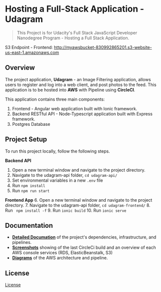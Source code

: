 # Hosting a Full-Stack Application - Udagram

> This Project is for Udacity's Full Stack JavaScript Developer Nanodegree Program - Hosting a Full Stack Application.

S3 Endpoint - Frontend: http://myawsbucket-830992865201.s3-website-us-east-1.amazonaws.com

## Overview

The project application, **Udagram** - an Image Filtering application, allows users to register and log into a web client, and post photos to the feed. This application is to be hosted into **AWS** with Pipeline using **CircleCI**.

This application contains three main components:

1.  Frontend - Angular web application built with Ionic framework.
2.  Backend RESTful API - Node-Typescript application built with Express framework.
3.  Postgres Database

## Project Setup

To run this project locally, follow the following steps.

**Backend API**

1. Open a new terminal window and navigate to the project directory.
2. Navigate to the udagram-api folder, `cd udagram-api/`
3. Set environmental variables in a new `.env` file
4. Run `npm install`
5. Run `npm run start `

**Frontend App** 6. Open a new terminal window and navigate to the project directory. 7. Navigate to the udagram-api folder, `cd udagram-frontend/` 8. Run ` npm install -f` 9. Run `ionic build` 10. Run `ionic serve`

## Documentation

- **[Detailed Documation](https://github.com/Muneerah53/Udagram-Hosting-Full-Stack-App-AWS/blob/master/docs/)** of the project's dependencies, infrastructure, and pipelines.
- **[Screenshots](https://github.com/Muneerah53/Udagram-Hosting-Full-Stack-App-AWS/blob/master/docs/screenshots/)** showing of the last CircleCi build and an overview of each AWS console services (RDS, ElasticBeanstalk, S3)
- **[Diagrams](https://github.com/Muneerah53/Udagram-Hosting-Full-Stack-App-AWS/blob/master/docs/diagrams/)** of the AWS architecture and pipeline.

## License

[License](LICENSE.txt)
